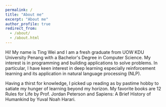 ```yaml
---
permalink: /
title: "About me"
excerpt: "About me"
author_profile: true
redirect_from: 
  - /about/
  - /about.html
---
```


Hi! My name is Ting Wei and I am a fresh graduate from UOW KDU University Penang with a Bachelor's Degree in Computer Science. My interest is in programming and building applications to solve problems. In particular, I have keen interest in deep learning especially reinforcement learning and its application in natural language processing (NLP). 

Having a thirst for knowledge, I picked up reading as by pastime hobby to satiate my hunger of learning beyond my horizon. My favorite books are 12 Rules for Life by Prof. Jordan Peterson and Sapiens: A Brief History of Humankind by Yuval Noah Harari.   
